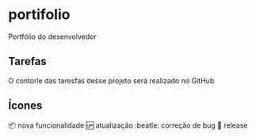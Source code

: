 # portifolio
Portfólio do desenvolvedor

## Tarefas

O contorle das taresfas desse projeto será realizado no GitHub

## Ícones

:package: nova funcionalidade
:up: atualização
:beatle: correção de bug
:checkered_flag: release